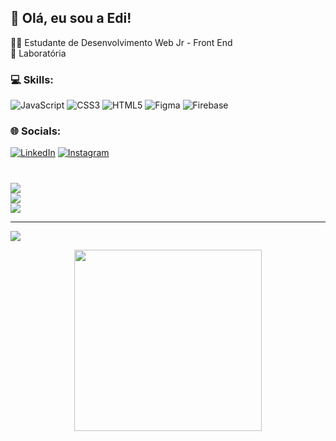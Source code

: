 ## 🔭 Olá, eu sou a Edi!
👩‍💻 Estudante de Desenvolvimento Web Jr - Front End<br>
🫶 Laboratória<br>


### 💻 Skills:
![JavaScript](https://img.shields.io/badge/javascript-%23323330.svg?style=flat&logo=javascript&logoColor=%23F7DF1E) ![CSS3](https://img.shields.io/badge/css3-%231572B6.svg?style=flat&logo=css3&logoColor=white) ![HTML5](https://img.shields.io/badge/html5-%23E34F26.svg?style=flat&logo=html5&logoColor=white) 	![Figma](https://img.shields.io/badge/figma-%23F24E1E.svg?style=flat&logo=figma&logoColor=white) ![Firebase](https://img.shields.io/badge/firebase-%23039BE5.svg?style=flat&logo=firebase)


### 🌐 Socials:
[![LinkedIn](https://img.shields.io/badge/LinkedIn-%230077B5.svg?logo=linkedin&logoColor=white)](https://linkedin.com/in/https://www.linkedin.com/in/edimara-arcanjo-79a097243/) 
[![Instagram](https://img.shields.io/badge/Instagram-%23E4405F.svg?logo=Instagram&logoColor=white)](https://instagram.com/https://www.instagram.com/ah_edii/) 


# 
![](https://github-readme-stats.vercel.app/api?username=EdimaraArcanjo&theme=nightowl&hide_border=false&include_all_commits=true&count_private=true)<br/>
![](https://github-readme-streak-stats.herokuapp.com/?user=EdimaraArcanjo&theme=nightowl&hide_border=false)<br/>
![](https://github-readme-stats.vercel.app/api/top-langs/?username=EdimaraArcanjo&theme=nightowl&hide_border=false&include_all_commits=true&count_private=true&layout=compact)

---
[![](https://visitcount.itsvg.in/api?id=EdimaraArcanjo&icon=0&color=0)](https://visitcount.itsvg.in)

<!-- Proudly created with GPRM ( https://gprm.itsvg.in ) -->


<div align="center">
    <img height="290px" width= "300px" src= "https://user-images.githubusercontent.com/109115688/226770307-0d628a57-93de-4d51-bd72-81ee67f9efc3.png"/> 
</div>





